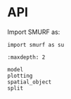 # API

Import SMURF as:

```
import smurf as su
```

```{toctree}
:maxdepth: 2

model
plotting
spatial_object
split

```
